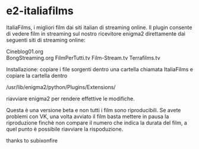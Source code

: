 e2-italiafilms
==============

ItaliaFilms, i migliori film dai siti italian di streaming online. Il plugin consente di vedere film in streaming 
sul nostro ricevitore enigma2 direttamente dai seguenti siti di streaming online: 

Cineblog01.org<br/>
BongStreaming.org
FilmPerTutti.tv
Film-Stream.tv
Terrafilms.tv

Installazione:
copiare i file sorgenti dentro una cartella chiamata ItaliaFilms e copiare la cartella dentro

/usr/lib/enigma2/python/Plugins/Extensions/

riavviare enigma2 per rendere effettive le modifiche.

Questa è una versione beta e non tutti i film sono riproducibili. Se avete problemi con VK, una volta avviato il
film basta mettere in pausa la riproduzione finchè non compare il numero che indica la durata del film, a quel 
punto è possibile riavviare la rispoduzione.

thanks to subixonfire
